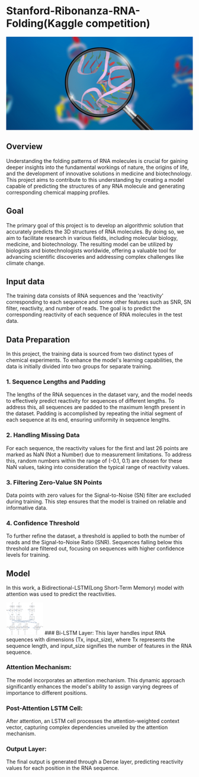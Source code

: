 # Stanford-Ribonanza-RNA-Folding(Kaggle competition)
![ ](header.png)

## Overview
Understanding the folding patterns of RNA molecules is crucial for gaining deeper insights into the fundamental workings of nature, the origins of life, and the development of innovative solutions in medicine and biotechnology. This project aims to contribute to this understanding by creating a model capable of predicting the structures of any RNA molecule and generating corresponding chemical mapping profiles.

## Goal
The primary goal of this project is to develop an algorithmic solution that accurately predicts the 3D structures of RNA molecules. By doing so, we aim to facilitate research in various fields, including molecular biology, medicine, and biotechnology. The resulting model can be utilized by biologists and biotechnologists worldwide, offering a valuable tool for advancing scientific discoveries and addressing complex challenges like climate change.
## Input data
The training data consists of RNA sequences and the 'reactivity' corresponding to each sequence and some other features such as SNR, SN filter, reactivity, and number of reads. The goal is to predict the corresponding reactivity of each sequence of RNA molecules in the test data.
## Data Preparation
In this project, the training data is sourced from two distinct types of chemical experiments. To enhance the model's learning capabilities, the data is initially divided into two groups for separate training.

### 1. Sequence Lengths and Padding
The lengths of the RNA sequences in the dataset vary, and the model needs to effectively predict reactivity for sequences of different lengths. To address this, all sequences are padded to the maximum length present in the dataset. Padding is accomplished by repeating the initial segment of each sequence at its end, ensuring uniformity in sequence lengths.

### 2. Handling Missing Data
For each sequence, the reactivity values for the first and last 26 points are marked as NaN (Not a Number) due to measurement limitations. To address this, random numbers within the range of (-0.1, 0.1) are chosen for these NaN values, taking into consideration the typical range of reactivity values.

### 3. Filtering Zero-Value SN Points
Data points with zero values for the Signal-to-Noise (SN) filter are excluded during training. This step ensures that the model is trained on reliable and informative data.

### 4. Confidence Threshold
To further refine the dataset, a threshold is applied to both the number of reads and the Signal-to-Noise Ratio (SNR). Sequences falling below this threshold are filtered out, focusing on sequences with higher confidence levels for training.
## Model
In this work, a Bidirectional-LSTM(Long Short-Term Memory) model with attention was used to predict the reactivities. 

<img src="attn_model.png" width="100">
### Bi-LSTM Layer:
This layer handles input RNA sequences with dimensions (Tx, input_size), where Tx represents the sequence length, and input_size signifies the number of features in the RNA sequence.

### Attention Mechanism:
The model incorporates an attention mechanism. This dynamic approach significantly enhances the model's ability to assign varying degrees of importance to different positions.

### Post-Attention LSTM Cell: 
After attention, an LSTM cell processes the attention-weighted context vector, capturing complex dependencies unveiled by the attention mechanism.

### Output Layer:
The final output is generated through a Dense layer, predicting reactivity values for each position in the RNA sequence.
